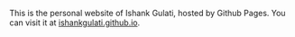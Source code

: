 This is the personal website of Ishank Gulati, hosted by Github Pages. You can visit it at [ishankgulati.github.io](http://ishankgulati.github.io/).